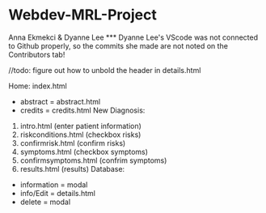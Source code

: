 # Webdev-MRL-Project
Anna Ekmekci & Dyanne Lee
*** Dyanne Lee's VScode was not connected to Github properly, so the commits she made are not noted on the Contributors tab!

//todo:
figure out how to unbold the header in details.html

Home: index.html
- abstract = abstract.html
- credits = credits.html
New Diagnosis:
1. intro.html (enter patient information)
2. riskconditions.html (checkbox risks)
3. confirmrisk.html (confirm risks)
4. symptoms.html (checkbox symptoms)
5. confirmsymptoms.html (confrim symptoms)
6. results.html (results)
Database:
- information = modal
- info/Edit = details.html
- delete = modal